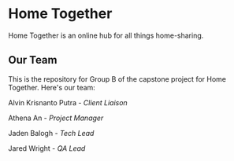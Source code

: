 # Home Together
Home Together is an online hub for all things home-sharing.

## Our Team
This is the repository for Group B of the capstone project for Home Together. Here's our team:

Alvin Krisnanto Putra - *Client Liaison*

Athena An - *Project Manager*

Jaden Balogh - *Tech Lead*

Jared Wright - *QA Lead*
